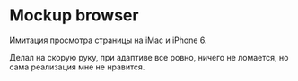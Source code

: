 Mockup browser
===================

Имитация просмотра страницы на iMac и iPhone 6.

Делал на скорую руку, при адаптиве все ровно, ничего не ломается, но сама реализация мне не нравится.
